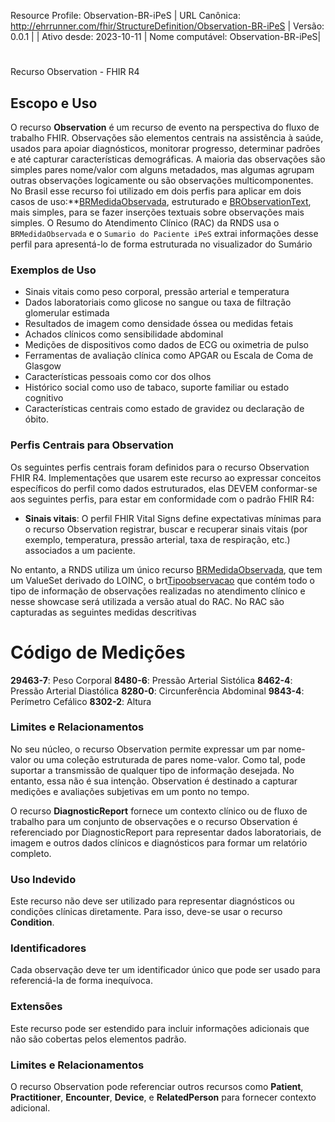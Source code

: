 Resource Profile: Observation-BR-iPeS
| URL Canônica: http://ehrrunner.com/fhir/StructureDefinition/Observation-BR-iPeS | Versão: 0.0.1 |
| Ativo desde: 
2023-10-11          | Nome computável: Observation-BR-iPeS|
#
 Recurso Observation - FHIR R4

## Escopo e Uso

O recurso **Observation** é um recurso de evento na perspectiva do fluxo de trabalho FHIR. Observações são elementos centrais na assistência à saúde, usados para apoiar diagnósticos, monitorar progresso, determinar padrões e até capturar características demográficas. A maioria das observações são simples pares nome/valor com alguns metadados, mas algumas agrupam outras observações logicamente ou são observações multicomponentes. No Brasil esse recurso foi utilizado em dois perfis para aplicar em dois casos de uso:**[BRMedidaObservada](https://simplifier.net/redenacionaldedadosemsaude/brmedidaobservada), estruturado e [BRObservationText](https://simplifier.net/redenacionaldedadosemsaude/brobservacaodescritiva), mais simples, para se fazer inserções textuais sobre observações mais simples. O Resumo do Atendimento  Clínico (RAC) da RNDS usa o `BRMedidaObservada` e o `Sumario do Paciente iPeS` extrai informações desse perfil para apresentá-lo de forma estruturada no visualizador do Sumário

### Exemplos de Uso

- Sinais vitais como peso corporal, pressão arterial e temperatura
- Dados laboratoriais como glicose no sangue ou taxa de filtração glomerular estimada
- Resultados de imagem como densidade óssea ou medidas fetais
- Achados clínicos como sensibilidade abdominal
- Medições de dispositivos como dados de ECG ou oximetria de pulso
- Ferramentas de avaliação clínica como APGAR ou Escala de Coma de Glasgow
- Características pessoais como cor dos olhos
- Histórico social como uso de tabaco, suporte familiar ou estado cognitivo
- Características centrais como estado de gravidez ou declaração de óbito.

### Perfis Centrais para Observation

Os seguintes perfis centrais foram definidos para o recurso Observation FHIR R4. Implementações que usarem este recurso ao expressar conceitos específicos do perfil como dados estruturados, elas DEVEM conformar-se aos seguintes perfis, para estar em conformidade com o padrão FHIR R4:

- **Sinais vitais**: O perfil FHIR Vital Signs define expectativas mínimas para o recurso Observation registrar, buscar e recuperar sinais vitais (por exemplo, temperatura, pressão arterial, taxa de respiração, etc.) associados a um paciente.

No entanto, a RNDS utiliza um único recurso [BRMedidaObservada](https://simplifier.net/redenacionaldedadosemsaude/brmedidaobservada), que tem um ValueSet derivado do LOINC, o brt[Tipoobservacao](https://simplifier.net/redenacionaldedadosemsaude/valueset-brtipoobservacao-1.0) que contém todo o tipo de informação de observações realizadas no atendimento clínico e nesse showcase será utilizada a versão atual do RAC.
No RAC são capturadas as seguintes medidas descritivas 
# Código de Medições
 **29463-7**: Peso Corporal
 **8480-6**: Pressão Arterial Sistólica
 **8462-4**: Pressão Arterial Diastólica
 **8280-0**: Circunferência Abdominal
 **9843-4**: Perímetro Cefálico
 **8302-2**: Altura

### Limites e Relacionamentos

No seu núcleo, o recurso Observation permite expressar um par nome-valor ou uma coleção estruturada de pares nome-valor. Como tal, pode suportar a transmissão de qualquer tipo de informação desejada. No entanto, essa não é sua intenção. Observation é destinado a capturar medições e avaliações subjetivas em um ponto no tempo.

O recurso **DiagnosticReport** fornece um contexto clínico ou de fluxo de trabalho para um conjunto de observações e o recurso Observation é referenciado por DiagnosticReport para representar dados laboratoriais, de imagem e outros dados clínicos e diagnósticos para formar um relatório completo.

### Uso Indevido

Este recurso não deve ser utilizado para representar diagnósticos ou condições clínicas diretamente. Para isso, deve-se usar o recurso **Condition**.

### Identificadores

Cada observação deve ter um identificador único que pode ser usado para referenciá-la de forma inequívoca.

### Extensões

Este recurso pode ser estendido para incluir informações adicionais que não são cobertas pelos elementos padrão.

### Limites e Relacionamentos

O recurso Observation pode referenciar outros recursos como **Patient**, **Practitioner**, **Encounter**, **Device**, e **RelatedPerson** para fornecer contexto adicional.